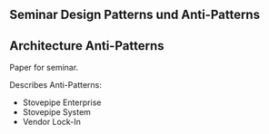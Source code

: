 ## Seminar Design Patterns und Anti-Patterns
## Architecture Anti-Patterns

Paper for seminar.

Describes Anti-Patterns:
- Stovepipe Enterprise
- Stovepipe System
- Vendor Lock-In
